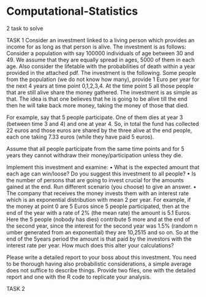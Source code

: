 # Computational-Statistics
2 task to solve 

TASK 1 
Consider an investment linked to a living person which provides an income for as long as that person is alive. The investment is as follows:
Consider a population with say 100000 individuals of age between 30 and 49. We assume that they are equally spread in ages, 5000 of them in each age. Also consider the lifetable with the probabilities of death within a year provided in the attached pdf.
The investment is the following.  Some people from the population (we do not know how many), provide 1 Euro per year for the next 4 years at time point 0,1,2,3,4. At the time point 5 all those people that are still alive share the money gathered. The investment is as simple as that. The idea is that one believes that he is going to be alive till the end then he will take back more money, taking the money of those that died.
 
For example, say that 5 people participate. One of them dies at year 3 (between time 3 and 4) and one at year 4. So, in total the fund has collected 22 euros and those euros are shared by the three alive at the end people, each one taking 7.33 euros (while they have paid 5 euros).
 
Assume that all people participate from the same time points and for 5 years they cannot withdraw their money/participation unless they die.
 
Implement this investment and examine:
•	What is the expected amount that each age can win/loose? Do you suggest this investment to all people?
•	Is the number of persons that are going to invest crucial for the amounts gained at the end. Run different scenario (you choose) to give an answer.
•	The company that receives the money invests them with an interest rate which is an exponential distribution with mean 2 per year. For example, if the money at point 0 are 5 Euros since 5 people participated, then at the end of the year with a rate of 2% (the mean rate) the amount is 5.1 Euros. Here the 5 people (nobody has dies) contribute 5 more and at the end of the second year, since the interest for the second year was 1.5% (random n umber generated from an exponential) they are 10,2515 and so on. So at the end of the 5years period the amount is that paid by the investors  with the interest rate per year. How much does this alter your calculations?
 
Please write a detailed report to your boss about this investment. You need to be thorough having also probabilistic considerations, a simple average does not suffice to describe things. Provide two files, one with the detailed report and one with the R code to replicate your analysis.


TASK 2 
